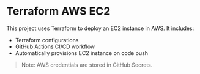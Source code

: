 # Terraform AWS EC2

This project uses Terraform to deploy an EC2 instance in AWS. It includes:

- Terraform configurations
- GitHub Actions CI/CD workflow
- Automatically provisions EC2 instance on code push

> Note: AWS credentials are stored in GitHub Secrets.
